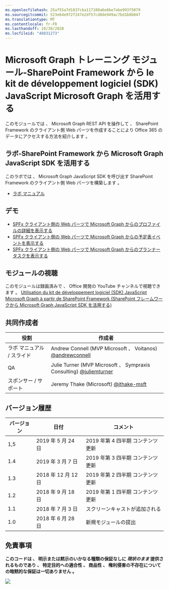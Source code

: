 ```yaml
---
ms.openlocfilehash: 25af55a7d1837cba117100a6e6be7abe993f5079
ms.sourcegitcommit: 523e64e972f247e2df57cd8de949ac7bd1b8b047
ms.translationtype: MT
ms.contentlocale: fr-FR
ms.lasthandoff: 10/30/2020
ms.locfileid: "48831273"
---
```

# <a name="microsoft-graph-----sharepoint-framework--microsoft-graph-javascript-sdk-"></a>Microsoft Graph トレーニング モジュール-SharePoint Framework から le kit de développement logiciel (SDK) JavaScript Microsoft Graph を活用する

このモジュールでは 、 Microsoft Graph REST API を操作して 、 SharePoint Framework のクライアント側 Web パーツを作成することにより Office 365 のデータにアクセスする方法を紹介します 。

## <a name="---sharepoint-framework--microsoft-graph-javascript-sdk-"></a>ラボ-SharePoint Framework から Microsoft Graph JavaScript SDK を活用する

このラボでは 、 Microsoft Graph JavaScript SDK を呼び出す SharePoint Framework のクライアント側 Web パーツを構築します 。

- [ラボ マニュアル](./Lab.md)

## <a name=""></a>デモ

- [SPFx クライアント側の Web パーツで Microsoft Graph からのプロファイルの詳細を表示する](./Demos/01-personal-info)
- [SPFx クライアント側の Web パーツで Microsoft Graph からの予定表イベントを表示する](./Demos/02-events)
- [SPFx クライアント側の Web パーツで Microsoft Graph からのプランナー タスクを表示する](./Demos/03-tasks)

## <a name=""></a>モジュールの視聴

このモジュールは録画済みで 、 Office 開発の YouTube チャンネルで視聴できます 。 [Utilisation du kit de développement logiciel (SDK) JavaScript Microsoft Graph à partir de SharePoint Framework (SharePoint フレームワークから Microsoft Graph JavaScript SDK を活用する)](https://www.youtube.com/watch?v=U1JrBwP3vc8)

## <a name=""></a>共同作成者

| 役割 | 作成者 |
| -------------------- | --------------------------------------------------------------------------------------------- |
| ラボ マニュアル / スライド | Andrew Connell (MVP Microsoft 、 Voitanos) [@andrewconnell](//github.com/andrewconnell) |
| QA | Julie Turner (MVP Microsoft 、 Sympraxis Consulting) [@juliemturner](//github.com/juliemturner) |
| スポンサー / サポート | Jeremy Thake (Microsoft) [@jthake-msft](//github.com/jthake-msft) |

## <a name=""></a>バージョン履歴

| バージョン | 日付 | コメント |
| ------- | ------------------ | ---------------------- |
| 1,5 | 2019 年 5 月 24 日 | 2019 年第 4 四半期 コンテンツ更新 |
| 1.4 | 2019 年 3 月 7 日 | 2019 年第 3 四半期 コンテンツ更新 |
| 1.3 | 2018 年 12 月 12 日 | 2019 年第 2 四半期 コンテンツ更新 |
| 1.2 | 2018 年 9 月 18 日 | 2019 年第 1 四半期 コンテンツ更新 |
| 1.1 | 2018 年 7 月 3 日 | スクリーンキャストが追加される |
| 1.0 | 2018 年 6 月 28 日 | 新規モジュールの提出 |

## <a name=""></a>免責事項

**このコードは 、 明示または黙示のいかなる種類の保証なしに _現状のまま_ 提供されるものであり 、 特定目的への適合性 、 商品性 、 権利侵害の不存在についての暗黙的な保証は一切ありません 。**

<img src="https://telemetry.sharepointpnp.com/msgraph-training-spfx" />
